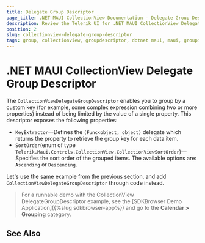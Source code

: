 ```yaml
---
title: Delegate Group Descriptor
page_title: .NET MAUI CollectionView Documentation - Delegate Group Descriptor
description: Review the Telerik UI for .NET MAUI CollectionView DelegateGroupDescriptor option which enables you to group by a custom key.
position: 2
slug: collectionview-delegate-group-descriptor
tags: group, collectionview, groupdescriptor, dotnet maui, maui, grouping items
---
```


# .NET MAUI CollectionView Delegate Group Descriptor

The `CollectionViewDelegateGroupDescriptor` enables you to group by a custom key (for example, some complex expression combining two or more properties) instead of being limited by the value of a single property. This descriptor exposes the following properties:

- `KeyExtractor`&mdash;Defines the `(Func<object, object)` delegate which returns the property to retrieve the group key for each data item.
- `SortOrder`(enum of type `Telerik.Maui.Controls.CollectionView.CollectionViewSortOrder`)&mdash;Specifies the sort order of the grouped items. The available options are: `Ascending` or `Descending`.

Let's use the same example from the previous section, and add `CollectionViewDelegateGroupDescriptor` through code instead.



> For a runnable demo with the CollectionView DelegateGroupDescriptor example, see the [SDKBrowser Demo Application]({%slug sdkbrowser-app%}) and go to the **Calendar > Grouping** category.

## See Also

